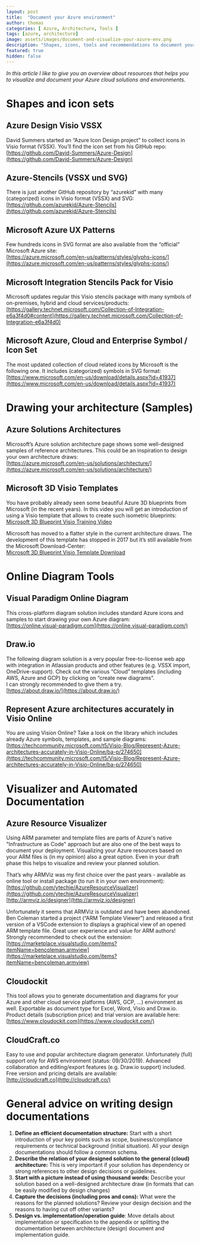 ```yaml
---
layout: post
title:  "Document your Azure environment"
author: thomas
categories: [ Azure, Architecture, Tools ]
tags: [azure, architecture]
image: assets/images/document-and-visualize-your-azure-env.png
description: "Shapes, icons, tools and recommendations to document your Azure Environment!"
featured: true
hidden: false
---
```


_In this article I like to give you an overview about resources that helps you to visualize and document your Azure cloud solutions and environments._

# Shapes and icon sets
## Azure Design Visio VSSX
David Summers started an “Azure Icon Design project” to collect icons in Visio format (VSSX). You’ll find the icon set from his GitHub repo:  
[https://github.com/David-Summers/Azure-Design](https://github.com/David-Summers/Azure-Design)
 
## Azure-Stencils (VSSX und SVG)
There is just another GitHub repository by “azurekid” with many (categorized) icons in Visio format (VSSX) and SVG:  
[https://github.com/azurekid/Azure-Stencils](https://github.com/azurekid/Azure-Stencils)

## Microsoft Azure UX Patterns
Few hundreds icons in SVG format are also available from the “official” Microsoft Azure site:  
[https://azure.microsoft.com/en-us/patterns/styles/glyphs-icons/](https://azure.microsoft.com/en-us/patterns/styles/glyphs-icons/)

## Microsoft Integration Stencils Pack for Visio
Microsoft updates regular this Visio stencils package with many symbols of on-premises, hybrid and cloud services/products:
[https://gallery.technet.microsoft.com/Collection-of-Integration-e6a3f4d0#content](https://gallery.technet.microsoft.com/Collection-of-Integration-e6a3f4d0)

## Microsoft Azure, Cloud and Enterprise   Symbol / Icon Set
The most updated collection of cloud related icons by Microsoft is the following one. It includes (categorized) symbols  in SVG format:
[https://www.microsoft.com/en-us/download/details.aspx?id=41937](https://www.microsoft.com/en-us/download/details.aspx?id=41937)

# Drawing your architecture (Samples)
## Azure Solutions Architectures
Microsoft’s Azure solution architecture page shows some well-designed samples of reference architectures. This could be an inspiration to design your own architecture draws:  
[https://azure.microsoft.com/en-us/solutions/architecture/](https://azure.microsoft.com/en-us/solutions/architecture/)

## Microsoft 3D Visio Templates
You have probably already seen some beautiful Azure 3D blueprints from Microsoft (in the recent years). In this video you will get an introduction of using a Visio template that allows to create such isometric blueprints:  
[Microsoft 3D Blueprint Visio Training Video](https://www.youtube.com/watch?v=Tag2HNAJh4Y)

Microsoft has moved to a flatter style in the current architecture draws.
The development of this template has stopped in 2017 but it’s still available from the Microsoft Download-Center:  
[Microsoft 3D Blueprint Visio Template Download](https://www.microsoft.com/en-us/download/48243)

# Online Diagram Tools
## Visual Paradigm Online Diagram
This cross-platform diagram solution includes standard Azure icons and samples to start drawing your own Azure diagram:  
[https://online.visual-paradigm.com](https://online.visual-paradigm.com/)

## Draw.io
The following diagram solution is a very popular free-to-license web app with integration in Atlassian products and other features (e.g. VSSX import, OneDrive-support).
Check out the various “Cloud” templates (including AWS, Azure and GCP) by clicking on “create new diagrams”.  
I can strongly recommended to give them a try.  
[https://about.draw.io/](https://about.draw.io/)

## Represent Azure architectures accurately in Visio Online
You are using Vision Online? Take a look on the library which includes already Azure symbols, templates, and sample diagrams:
[https://techcommunity.microsoft.com/t5/Visio-Blog/Represent-Azure-architectures-accurately-in-Visio-Online/ba-p/274650](https://techcommunity.microsoft.com/t5/Visio-Blog/Represent-Azure-architectures-accurately-in-Visio-Online/ba-p/274650)

# Visualizer and Automated Documentation
## Azure Resource Visualizer
Using ARM parameter and template files are parts of Azure's native "Infrastructure as Code" approach but are also one of the best ways to document your deployment.
Visualizing your Azure resources based on your ARM files is (in my opinion) also a great option. Even in your draft phase this helps to visualize and review your planned solution.


That’s why ARMViz was my first choice over the past years - available as online tool or install package (to run it in your own environment):
[https://github.com/ytechie/AzureResourceVisualizer](https://github.com/ytechie/AzureResourceVisualizer)
[http://armviz.io/designer](http://armviz.io/designer)

Unfortunately it seems that ARMViz is outdated and have been abandoned.
Ben Coleman started a project (“ARM Template Viewer”) and released a first version of a VSCode extension to displays a graphical view of an opened ARM template file. Great user experience and value for ARM authors! Strongly recommended to check out the extension:
[https://marketplace.visualstudio.com/items?itemName=bencoleman.armview](https://marketplace.visualstudio.com/items?itemName=bencoleman.armview)

## Cloudockit
This tool allows you to generate documentation and diagrams for your Azure and other cloud service platforms (AWS, GCP, ...) environment as well. Exportable as document type for Excel, Word, Visio and Draw.io.  
Product details (subscription price) and trial version are available here:  
[https://www.cloudockit.com](https://www.cloudockit.com/)

## CloudCraft.co
Easy to use and popular architecture diagram generator.
Unfortunately (full) support only for AWS environment (status: 09/30/2019). 
Advanced collaboration and editing/export features (e.g. Draw.io support) included.  
Free version and pricing details are available:  
[http://cloudcraft.co](http://cloudcraft.co/)
 
# General advice on writing design documentations
1. **Define an efficient documentation structure:** Start with a short introduction of your key points such as scope, business/compliance requirements or technical background (initial situation).
All your design documentations should follow a common schema.
2. **Describe the relation of your designed solution to the general (cloud) architecture:** This is very important if your solution has dependency or strong references to other design decisions or guidelines.
3. **Start with a picture instead of using thousand words:** Describe your solution based on a well-designed architecture draw (in formats that can be easily modified by design changes)
4. **Capture the decisions (including pros and cons):** What were the reasons for the planned solutions? Review your design decision and the reasons to having cut off other variants?
5. **Design vs. implementation/operation guide**: Move details about implementation or specification to the appendix or splitting the documentation between architecture (design) document and implementation guide.